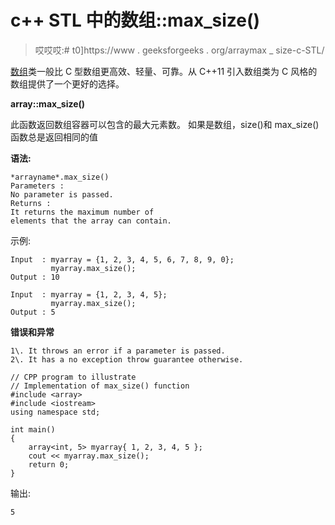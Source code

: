 # c++ STL 中的数组::max_size()

> 哎哎哎:# t0]https://www . geeksforgeeks . org/arraymax _ size-c-STL/

[数组](https://www.geeksforgeeks.org/array-class-c/)类一般比 C 型数组更高效、轻量、可靠。从 C++11 引入数组类为 C 风格的数组提供了一个更好的选择。

**array::max_size()**

此函数返回数组容器可以包含的最大元素数。
如果是数组，size()和 max_size()函数总是返回相同的值

**语法:**

```
*arrayname*.max_size()
Parameters :
No parameter is passed.
Returns :
It returns the maximum number of
elements that the array can contain.

```

示例:

```
Input  : myarray = {1, 2, 3, 4, 5, 6, 7, 8, 9, 0};
         myarray.max_size();
Output : 10

Input  : myarray = {1, 2, 3, 4, 5};
         myarray.max_size();
Output : 5

```

**错误和异常**

```
1\. It throws an error if a parameter is passed.
2\. It has a no exception throw guarantee otherwise.

```

```
// CPP program to illustrate
// Implementation of max_size() function
#include <array>
#include <iostream>
using namespace std;

int main()
{
    array<int, 5> myarray{ 1, 2, 3, 4, 5 };
    cout << myarray.max_size();
    return 0;
}
```

输出:

```
5

```